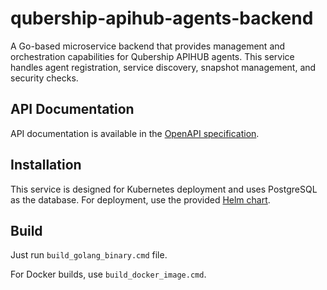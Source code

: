 # qubership-apihub-agents-backend

A Go-based microservice backend that provides management and orchestration capabilities for Qubership APIHUB agents.
This service handles agent registration, service discovery, snapshot management, and security checks.

## API Documentation

API documentation is available in the [OpenAPI specification](docs/api/Agents-Backend-API.yaml).

## Installation

This service is designed for Kubernetes deployment and uses PostgreSQL as the database.
For deployment, use the provided [Helm chart](/helm-templates/README.md).

## Build

Just run `build_golang_binary.cmd` file.

For Docker builds, use `build_docker_image.cmd`.
